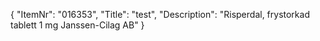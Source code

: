 {
  "ItemNr": "016353",
  "Title": "test",
  "Description": "Risperdal, frystorkad tablett 1 mg Janssen-Cilag AB"
}
